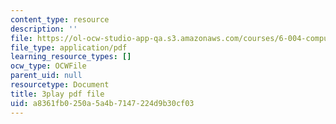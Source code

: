 ```yaml
---
content_type: resource
description: ''
file: https://ol-ocw-studio-app-qa.s3.amazonaws.com/courses/6-004-computation-structures-spring-2017/a8361fb0250a5a4b7147224d9b30cf03_0aMDzMhf528.pdf
file_type: application/pdf
learning_resource_types: []
ocw_type: OCWFile
parent_uid: null
resourcetype: Document
title: 3play pdf file
uid: a8361fb0-250a-5a4b-7147-224d9b30cf03
---
```

